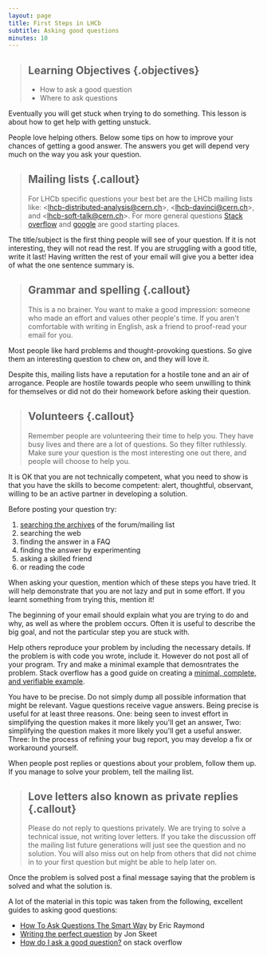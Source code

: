 ```yaml
---
layout: page
title: First Steps in LHCb
subtitle: Asking good questions
minutes: 10
---
```

> ## Learning Objectives {.objectives}
>
> * How to ask a good question
> * Where to ask questions

Eventually you will get stuck when trying to do something.
This lesson is about how to get help with getting unstuck.

People love helping others. Below some tips on how to improve
your chances of getting a good answer. The answers you get
will depend very much on the way you ask your question.

> ## Mailing lists {.callout}
>
> For LHCb specific questions your best bet are the LHCb mailing
> lists like: <[lhcb-distributed-analysis@cern.ch](mailto:lhcb-distributed-analysis@cern.ch)>,
> <[lhcb-davinci@cern.ch](mailto:lhcb-davinci@cern.ch)>,
> and <[lhcb-soft-talk@cern.ch](mailto:lhcb-soft-talk@cern.ch)>. For
> more general questions [Stack overflow](http://stackoverflow.com/) and
> [google](http://google.com) are good starting places.

The title/subject is the first thing people will see of your
question. If it is not interesting, they will not read the rest.
If you are struggling with a good title, write it last! Having
written the rest of your email will give you a better idea of what
the one sentence summary is.

> ## Grammar and spelling {.callout}
>
> This is a no brainer. You want to make a good impression:
> someone who made an effort and values other people's time.
> If you aren't comfortable with writing in English, ask a friend
> to proof-read your email for you.

Most people like hard problems and thought-provoking questions. So
give them an interesting question to chew on, and they will love it.

Despite this, mailing lists have a reputation for a hostile tone and
an air of arrogance. People are hostile towards people who seem unwilling
to think for themselves or did not do their homework before asking their
question.

> ## Volunteers {.callout}
>
> Remember people are volunteering their time to help you. They have busy
> lives and there are a lot of questions. So they filter ruthlessly. Make
> sure your question is the most interesting one out there, and people
> will choose to help you.

It is OK that you are not technically competent, what you need to show is
that you have the skills to become competent: alert, thoughtful, observant,
willing to be an active partner in developing a solution.

Before posting your question try:

1. [searching the archives](https://e-groups.cern.ch/e-groups/EgroupsSearchForm.do) of the forum/mailing list
2. searching the web
3. finding the answer in a FAQ
4. finding the answer by experimenting
5. asking a skilled friend
6. or reading the code

When asking your question, mention which of these steps you have tried. It
will help demonstrate that you are not lazy and put in some effort. If you
learnt something from trying this, mention it!

The beginning of your email should explain what you are trying to do and
why, as well as where the problem occurs. Often it is useful to describe
the big goal, and not the particular step you are stuck with.

Help others reproduce your problem by including the necessary details. If
the problem is with code you wrote, include it. However do not post all of your
program. Try and make a minimal example that demosntrates the problem. Stack
overflow has a good guide on creating a [minimal, complete, and verifiable
example](http://stackoverflow.com/help/mcve).

You have to be precise. Do not simply dump all possible information that
might be relevant. Vague questions receive vague answers. Being precise is
useful for at least three reasons. One: being seen to invest effort in simplifying
the question makes it more likely you'll get an answer, Two: simplifying
the question makes it more likely you'll get a useful answer. Three: In
the process of refining your bug report, you may develop a fix or workaround yourself.

When people post replies or questions about your problem, follow them up. If
you manage to solve your problem, tell the mailing list.

> ## Love letters also known as private replies {.callout}
>
> Please do not reply to questions privately. We are trying to solve a technical
> issue, not writing lover letters. If you take the discussion
> off the mailing list future generations will just see the question and no
> solution. You will also miss out on help from others that did not chime
> in to your first question but might be able to help later on.

Once the problem is solved post a final message saying that the problem is
solved and what the solution is.

A lot of the material in this topic was taken from the following, excellent
guides to asking good questions:

 * [How To Ask Questions The Smart Way](http://www.catb.org/esr/faqs/smart-questions.html) by
   Eric Raymond
 * [Writing the perfect question](http://codeblog.jonskeet.uk/2010/08/29/writing-the-perfect-question/)
   by Jon Skeet
 * [How do I ask a good question?](http://stackoverflow.com/help/how-to-ask) on stack overflow
